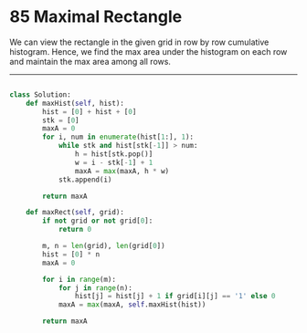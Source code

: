 # 85 Maximal Rectangle

We can view the rectangle in the given grid in row by row cumulative histogram.
Hence, we find the max area under the histogram on each row and maintain the
max area among all rows.

---

```python

class Solution:
    def maxHist(self, hist):
        hist = [0] + hist + [0]
        stk = [0]
        maxA = 0
        for i, num in enumerate(hist[1:], 1):
            while stk and hist[stk[-1]] > num:
                h = hist[stk.pop()]
                w = i - stk[-1] + 1
                maxA = max(maxA, h * w)
            stk.append(i)

        return maxA

    def maxRect(self, grid):
        if not grid or not grid[0]:
            return 0

        m, n = len(grid), len(grid[0])
        hist = [0] * n
        maxA = 0

        for i in range(m):
            for j in range(n):
                hist[j] = hist[j] + 1 if grid[i][j] == '1' else 0
            maxA = max(maxA, self.maxHist(hist))

        return maxA
```

